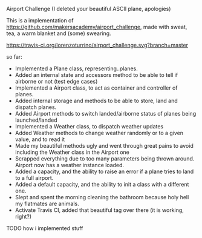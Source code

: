 Airport Challenge
(I deleted your beautiful ASCII plane, apologies)

This is a implementation of https://github.com/makersacademy/airport_challenge, made with sweat, tea, a warm blanket and (some) swearing.

https://travis-ci.org/lorenzoturrino/airport_challenge.svg?branch=master

so far:
- Implemented a Plane class, representing..planes.
- Added an internal state and accessors method to be able to tell if airborne or not (test edge cases)
- Implemented a Airport class, to act as container and controller of planes.
- Added internal storage and methods to be able to store, land and dispatch planes.
- Added Airport methods to switch landed/airborne status of planes being launched/landed
- Implemented a Weather class, to dispatch weather updates
- Added Weather methods to change weather randomly or to a given value, and to read it
- Made my beautiful methods ugly and went through great pains to avoid including the Weather class in the Airport one
- Scrapped everything due to too many parameters being thrown around. Airport now has a weather instance loaded.
- Added a capacity, and the ability to raise an error if a plane tries to land to a full airport.
- Added a default capacity, and the ability to init a class with a different one.
- Slept and spent the morning cleaning the bathroom because holy hell my flatmates are animals.
- Activate Travis CI, added that beautiful tag over there (it is working, right?)

TODO how i implemented stuff
